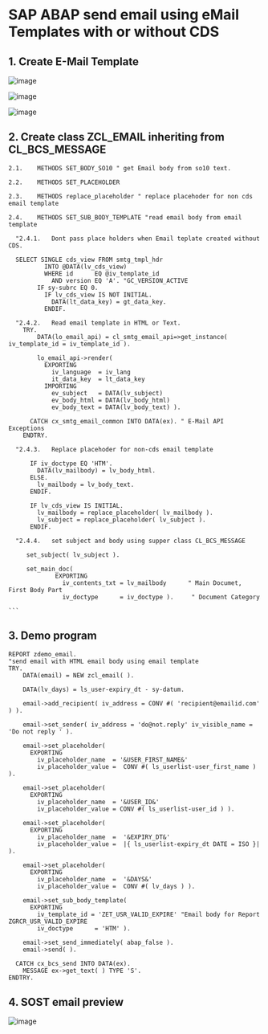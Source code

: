 # SAP ABAP send email using eMail Templates with or without CDS
##  1.	Create E-Mail Template
  ![image](https://user-images.githubusercontent.com/28149363/147462319-95f63fb5-b8c7-4c3c-9f5a-1756f6b4a90b.png)

  ![image](https://user-images.githubusercontent.com/28149363/147462388-06d0f6af-719b-4743-a4c4-69bdbc3ae2a2.png)

  ![image](https://user-images.githubusercontent.com/28149363/147462415-02dc8b41-8c63-44ba-a7f1-70e0a8f6e6fb.png)


##  2.	Create class ZCL_EMAIL inheriting from CL_BCS_MESSAGE  

    2.1.	METHODS SET_BODY_SO10 " get Email body from so10 text.

    2.2.	METHODS SET_PLACEHOLDER

    2.3.	METHODS replace_placeholder " replace placehoder for non cds email template

    2.4.	METHODS SET_SUB_BODY_TEMPLATE "read email body from email template

      "2.4.1.	Dont pass place holders when Email teplate created without CDS.

      SELECT SINGLE cds_view FROM smtg_tmpl_hdr
              INTO @DATA(lv_cds_view)
              WHERE id      EQ @iv_template_id
                AND version EQ 'A'. "GC_VERSION_ACTIVE
            IF sy-subrc EQ 0.
              IF lv_cds_view IS NOT INITIAL.
                DATA(lt_data_key) = gt_data_key.
              ENDIF.

      "2.4.2.	Read email template in HTML or Text.
        TRY.
            DATA(lo_email_api) = cl_smtg_email_api=>get_instance( iv_template_id = iv_template_id ).

            lo_email_api->render(
              EXPORTING
                iv_language  = iv_lang
                it_data_key  = lt_data_key
              IMPORTING
                ev_subject   = DATA(lv_subject)
                ev_body_html = DATA(lv_body_html)
                ev_body_text = DATA(lv_body_text) ).

          CATCH cx_smtg_email_common INTO DATA(ex). " E-Mail API Exceptions
        ENDTRY. 

      "2.4.3.	Replace placehoder for non-cds email template

          IF iv_doctype EQ 'HTM'.
            DATA(lv_mailbody) = lv_body_html.
          ELSE.
            lv_mailbody = lv_body_text.
          ENDIF.

          IF lv_cds_view IS INITIAL.
            lv_mailbody = replace_placeholder( lv_mailbody ).
            lv_subject = replace_placeholder( lv_subject ).
          ENDIF.

      "2.4.4.	set subject and body using supper class CL_BCS_MESSAGE 

         set_subject( lv_subject ).
         
         set_main_doc(
                 EXPORTING
                   iv_contents_txt = lv_mailbody      " Main Documet, First Body Part
                   iv_doctype      = iv_doctype ).     " Document Category

    ```

##  3.	Demo program  

```
REPORT zdemo_email.
"send email with HTML email body using email template
TRY.
    DATA(email) = NEW zcl_email( ).

    DATA(lv_days) = ls_user-expiry_dt - sy-datum.

    email->add_recipient( iv_address = CONV #( 'recipient@emailid.com' ) ).

    email->set_sender( iv_address = 'do@not.reply' iv_visible_name = 'Do not reply ' ).

    email->set_placeholder(
      EXPORTING
        iv_placeholder_name  = '&USER_FIRST_NAME&'
        iv_placeholder_value =  CONV #( ls_userlist-user_first_name ) ).

    email->set_placeholder(
      EXPORTING
        iv_placeholder_name  = '&USER_ID&'
        iv_placeholder_value = CONV #( ls_userlist-user_id ) ).

    email->set_placeholder(
      EXPORTING
        iv_placeholder_name  =  '&EXPIRY_DT&'
        iv_placeholder_value =  |{ ls_userlist-expiry_dt DATE = ISO }| ).

    email->set_placeholder(
      EXPORTING
        iv_placeholder_name  =  '&DAYS&'
        iv_placeholder_value =  CONV #( lv_days ) ).

    email->set_sub_body_template(
      EXPORTING
        iv_template_id = 'ZET_USR_VALID_EXPIRE' "Email body for Report ZGRCR_USR_VALID_EXPIRE
        iv_doctype      = 'HTM' ).

    email->set_send_immediately( abap_false ).
    email->send( ).

  CATCH cx_bcs_send INTO DATA(ex).
    MESSAGE ex->get_text( ) TYPE 'S'.
ENDTRY.

```

##  4.	SOST email preview
![image](https://user-images.githubusercontent.com/28149363/147467306-71169842-3552-40bd-a167-f65675e1c5bd.png)

